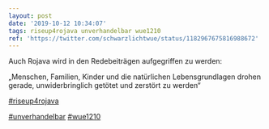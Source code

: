 ```yaml
---
layout: post
date: '2019-10-12 10:34:07'
tags: riseup4rojava unverhandelbar wue1210
ref: 'https://twitter.com/schwarzlichtwue/status/1182967675816988672'
---
```

Auch Rojava wird in den Redebeiträgen aufgegriffen zu werden:

„Menschen, Familien, Kinder und die natürlichen Lebensgrundlagen drohen gerade, unwiderbringlich getötet und zerstört zu werden“

[#riseup4rojava](/t/riseup4rojava)

[#unverhandelbar](/t/unverhandelbar) [#wue1210](/t/wue1210) 